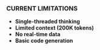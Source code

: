 ### CURRENT LIMITATIONS

- **Single-threaded thinking**
- **Limited context (200K tokens)**
- **No real-time data**
- **Basic code generation**
